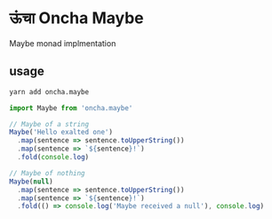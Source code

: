 # ऊंचा Oncha Maybe
Maybe monad implmentation

## usage
``` bash
yarn add oncha.maybe
```

``` JavaScript
import Maybe from 'oncha.maybe'

// Maybe of a string
Maybe('Hello exalted one')
  .map(sentence => sentence.toUpperString())
  .map(sentence => `${sentence}!`)
  .fold(console.log)

// Maybe of nothing
Maybe(null)
  .map(sentence => sentence.toUpperString())
  .map(sentence => `${sentence}!`)
  .fold(() => console.log('Maybe received a null'), console.log)
```